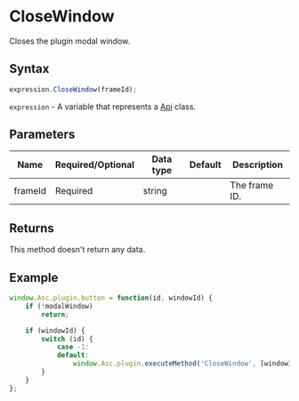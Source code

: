 # CloseWindow

Closes the plugin modal window.

## Syntax

```javascript
expression.CloseWindow(frameId);
```

`expression` - A variable that represents a [Api](../Api.md) class.

## Parameters

| **Name** | **Required/Optional** | **Data type** | **Default** | **Description** |
| ------------- | ------------- | ------------- | ------------- | ------------- |
| frameId | Required | string |  | The frame ID. |

## Returns

This method doesn't return any data.

## Example

```javascript
window.Asc.plugin.button = function(id, windowId) {
	if (!modalWindow)
		return;

	if (windowId) {
		switch (id) {
			case -1:
			default:
				window.Asc.plugin.executeMethod('CloseWindow', [windowId]);
		}
	}
};
```
